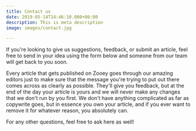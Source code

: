 ```yaml
---
title: Contact us
date: 2019-05-14T14:46:10.000+06:00
description: This is meta description
image: images/contact.jpg

---
```

If you're looking to give us suggestions, feedback, or submit an article, feel free to send in your idea using the form below and someone from our team will get back to you soon. 

Every article that gets published on Zooey goes through our amazing editors just to make sure that the message you're trying to put out there comes across as clearly as possible. They'll give you feedback, but at the end of the day your article is yours and we will never make any changes that we don't run by you first. We don't have anything complicated as far as copywrite goes, but in essence you own your article, and if you ever want to remove it for whatever reason, you absolutely can. 

For any other questions, feel free to ask here as well!